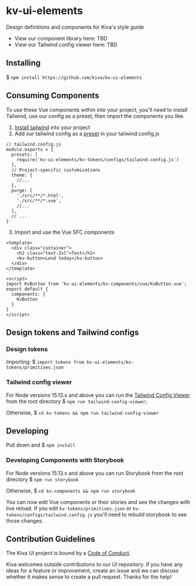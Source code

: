 # kv-ui-elements
Design definitions and components for Kiva's style guide
* View our component library here: TBD
* View our Tailwind config viewer here: TBD

## Installing
$ `npm install https://github.com/kiva/kv-ui-elements`
## Consuming Components
To use these Vue components within into your project, you'll need to install Tailwind, use our config as a preset, then import the components you like.

1. [Install tailwind](https://tailwindcss.com/docs/installation) into your project
2. Add our tailwind config as a [preset](https://tailwindcss.com/docs/configuration#presets) in your tailwind.config.js
```
// tailwind.config.js
module.exports = {
  presets: [
    require('kv-ui-elements/kv-tokens/configs/tailwind.config.js')
  ],
  // Project-specific customizations
  theme: {
    //...
  },
  purge: [
    './src/**/*.html',
    './src/**/*.vue',
    //...
  ],
  // ...
}
```
3. Import and use the Vue SFC components
```
<template>
  <div class="container">
    <h2 class="text-2xl">Test</h2>
    <kv-button>Lend today</kv-button>
  </div>
</template>

<script>
import KvButton from 'kv-ui-elements/kv-components/vue/KvButton.vue';
export default {
  components: {
    KvButton
  }
}
</script>
```
## Design tokens and Tailwind configs
### Design tokens
Importing:
$ `import tokens from kv-ui-elements/kv-tokens/primitives.json`

### Tailwind config viewer
For Node versions 15.13.x and above you can run the [Tailwind Config Viewer](https://github.com/rogden/tailwind-config-viewer) from the root directory
$ `npm run tailwind-config-viewer`;

Otherwise,
$ `cd kv-tokens && npm run tailwind-config-viewer`

## Developing
Pull down and $ `npm install`

### Developing Components with Storybook
For Node versions 15.13.x and above you can run Storybook from the root directory
$ `npm run storybook`

Otherwise,
$ `cd kv-components && npm run storybook`

You can now edit Vue components or their stories and see the changes with live reload. If you edit `kv-tokens/primitives.json` or `kv-tokens/configs/tailwind.config.js` you'll need to rebuild storybook to see those changes.


## Contribution Guidelines
The Kiva UI project is bound by a [Code of Conduct](https://github.com/kiva/ui/blob/master/code_of_conduct.md).

Kiva welcomes outside contributions to our UI repository. If you have any ideas for a feature or improvement, create an issue and we can discuss whether it makes sense to create a pull request. Thanks for the help!
